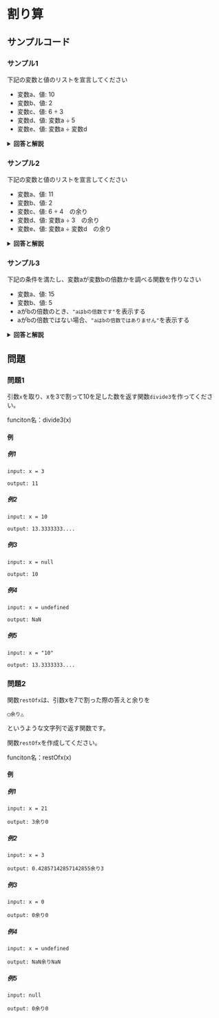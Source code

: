 
# 割り算

## サンプルコード

### サンプル1

下記の変数と値のリストを宣言してください

* 変数a、値: 10
* 変数b、値: 2
* 変数c、値: 6 ÷ 3
* 変数d、値: 変数a ÷ 5
* 変数e、値: 変数a ÷ 変数d

<details><summary><b>回答と解説</b></summary>

#### 回答

```javascript
let a = 10;
let b = 2;
let c = 6 / 3;
let d = a / 5;   // -> 2
let e = a / d;   // -> 5
```

#### 解説

割り算を行う時は、「/」を使用します。
数値の値そのものの代わりに、変数名を使用することもできます。

</details>


### サンプル2

下記の変数と値のリストを宣言してください

* 変数a、値: 11
* 変数b、値: 2
* 変数c、値: 6 ÷ 4　の余り
* 変数d、値: 変数a ÷ 3　の余り
* 変数e、値: 変数a ÷ 変数d　の余り

<details><summary><b>回答と解説</b></summary>

#### 回答


```javascript
let a = 11;
let b = 2;
let c = 6 % 4;   // -> 2　（6 / 4の答えは「1あまり2」。%は余りのみを求められるため2）
let d = a % 3;   // -> 2
let e = a % d;   // -> 1
```




#### 解説

割り算の余りを求めたい場合は「%」を使います。

</details>


### サンプル3

下記の条件を満たし、変数aが変数bの倍数かを調べる関数を作りなさい

* 変数a、値: 15
* 変数b、値: 5
* aがbの倍数のとき、``"aはbの倍数です"``を表示する
* aがbの倍数ではない場合、``"aはbの倍数ではありません"``を表示する

<details><summary><b>回答と解説</b></summary>

#### 回答

```javascript
let a = 15;
let b = 5;

if (a % b == 3) {
    console.log("aはbの倍数です")
} else {
    console.log("aはbの倍数ではありません")
}
```


#### 解説

ある数字が、特定の数字の倍数かどうかを調べるためにはどうすれば良いでしょうか。

倍数の定義を考えると、

**特定の数字の倍数である ＝ 特定の数字で割り切れる（余りがない）**

ということがわかります。

つまり、特定の数字で割った時に余りが「0」であれば倍数、あまりがあれば倍数でない。と言えるため、if分の条件分岐を使って調べることが可能です。

if条件文については、[こちらのページ](../003_condition_002_if.md)を確認してください。

</details>

## 問題


### 問題1

引数``x``を取り、xを3で割って10を足した数を返す関数``divide3``を作ってください。

funciton名：divide3(x)

#### 例

##### 例1

```
input: x = 3

output: 11
```

##### 例2

```
input: x = 10

output: 13.3333333....
```

##### 例3

```
input: x = null

output: 10
```

##### 例4

```
input: x = undefined

output: NaN
```

##### 例5

```
input: x = "10"

output: 13.3333333....
```


### 問題2

関数``restOfx``は、引数xを7で割った際の答えと余りを

```
◯余り△
```

というような文字列で返す関数です。

関数``restOfx``を作成してください。

funciton名：restOfx(x)


#### 例

##### 例1

```
input: x = 21

output: 3余り0
```

##### 例2

```
input: x = 3

output: 0.42857142857142855余り3
```

##### 例3

```
input: x = 0

output: 0余り0
```

##### 例4

```
input: x = undefined

output: NaN余りNaN
```

##### 例5

```
input: null

output: 0余り0
```